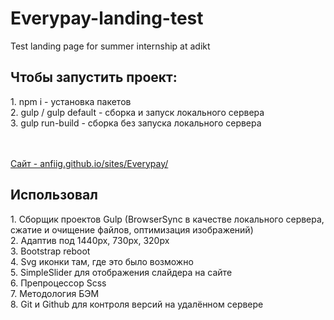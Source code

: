 # Everypay-landing-test
Test landing page for summer internship at adikt

<h2>Чтобы запустить проект:</h2>
1. npm i - установка пакетов
<br/>
2. gulp / gulp default - сборка и запуск локального сервера
<br/>
3. gulp run-build - сборка без запуска локального сервера

<br/><br/>
[Сайт - anfiig.github.io/sites/Everypay/](https://anfiig.github.io/sites/Everypay/)


<h2>Использовал</h2>
1. Сборщик проектов Gulp (BrowserSync в качестве локального сервера, сжатие и очищение файлов, оптимизация изображений)<br/>
2. Адаптив под 1440px, 730px, 320px<br/>
3. Bootstrap reboot <br/>
4. Svg иконки там, где это было возможно<br/>
5. SimpleSlider для отображения слайдера на сайте<br/>
6. Препроцессор Scss<br/>
7. Методология БЭМ<br/>
8. Git и Github для контроля версий на удалённом сервере
